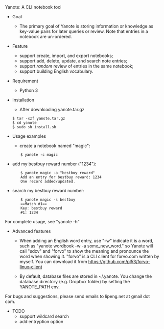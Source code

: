 Yanote: A CLI notebook tool

* Goal
  - The primary goal of Yanote is storing information or knowledge as key-value
  pairs for later queries or review. Note that entries in a notebook are
  un-ordered.

* Feature
  - support create, import, and export notebooks;
  - support add, delete, update, and search note entries;
  - support *random* review of entries in the same notebook;
  - support building English vocabulary.

* Requirement
  - Python 3

* Installation 
  - After downloading yanote.tar.gz
  ```
  $ tar -xzf yanote.tar.gz
  $ cd yanote
  $ sudo sh install.sh
  ```

* Usage examples
  - create a notebook named "magic": 
```
       $ yanote -c magic
```
  - add my bestbuy reward number ("1234"): 
```
       $ yanote magic -a "bestbuy reward" 
       Add an entry for bestbuy reward: 1234
       One record added/updated.
```
  - search my bestbuy reward number:
```
       $ yanote magic -s bestbuy
       ==Match #1==
       Key: bestbuy reward
       #1: 1234
```
  For complete usage, see "yanote -h"
 
* Advanced features
  - When adding an English word entry, use "-w" indicate it is a word, such as "yanote
	wordbook -w -a some_new_word." so Yanote will call "sdcv" and "forvo" to
    show the meaning and pronounce the word when showing it. "forvo" is a CLI client
    for forvo.com written by myself.  You can download it from
    https://github.com/pl53/forvo-linux-client

  - By default, database files are stored in ~/.yanote. You change the database
    directory (e.g. Dropbox folder) by setting the YANOTE_PATH env.

For bugs and suggestions, please send emails to lipeng.net at gmail dot com.

* TODO
  - support wildcard search
  - add entryption option
